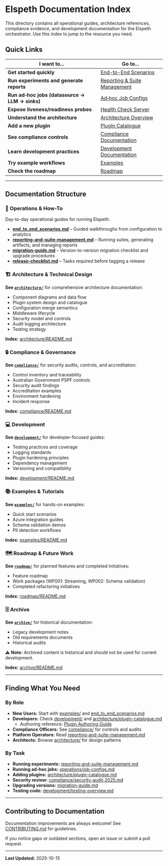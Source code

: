 # Elspeth Documentation Index

This directory contains all operational guides, architecture references, compliance evidence, and development documentation for the Elspeth orchestrator. Use this index to jump to the resource you need.

## Quick Links

| I want to... | Go to... |
|--------------|----------|
| **Get started quickly** | [End-to-End Scenarios](end_to_end_scenarios.md) |
| **Run experiments and generate reports** | [Reporting & Suite Management](reporting-and-suite-management.md) |
| **Run ad‑hoc jobs (datasource → LLM → sinks)** | [Ad‑hoc Job Configs](../docs/operations/job-configs.md) |
| **Expose liveness/readiness probes** | [Health Check Server](operations/healthcheck.md) |
| **Understand the architecture** | [Architecture Overview](architecture/architecture-overview.md) |
| **Add a new plugin** | [Plugin Catalogue](architecture/plugin-catalogue.md) |
| **See compliance controls** | [Compliance Documentation](compliance/) |
| **Learn development practices** | [Development Documentation](development/) |
| **Try example workflows** | [Examples](examples/) |
| **Check the roadmap** | [Roadmap](roadmap/) |

---

## Documentation Structure

### 📖 Operations & How-To

Day-to-day operational guides for running Elspeth:

- **[end_to_end_scenarios.md](end_to_end_scenarios.md)** – Guided walkthroughs from configuration to analytics
- **[reporting-and-suite-management.md](reporting-and-suite-management.md)** – Running suites, generating artifacts, and managing reports
- **[migration-guide.md](migration-guide.md)** – Version-to-version migration checklist and upgrade procedures
- **[release-checklist.md](release-checklist.md)** – Tasks required before tagging a release

### 🏗️ Architecture & Technical Design

**See [`architecture/`](architecture/)** for comprehensive architecture documentation:

- Component diagrams and data flow
- Plugin system design and catalogue
- Configuration merge semantics
- Middleware lifecycle
- Security model and controls
- Audit logging architecture
- Testing strategy

**Index:** [architecture/README.md](architecture/README.md)

### 🔒 Compliance & Governance

**See [`compliance/`](compliance/)** for security audits, controls, and accreditation:

- Control inventory and traceability
- Australian Government PSPF controls
- Security audit findings
- Accreditation examples
- Environment hardening
- Incident response

**Index:** [compliance/README.md](compliance/README.md)

### 💻 Development

**See [`development/`](development/)** for developer-focused guides:

- Testing practices and coverage
- Logging standards
- Plugin hardening principles
- Dependency management
- Versioning and compatibility

**Index:** [development/README.md](development/README.md)

### 📚 Examples & Tutorials

**See [`examples/`](examples/)** for hands-on examples:

- Quick start scenarios
- Azure integration guides
- Schema validation demos
- PII detection workflows

**Index:** [examples/README.md](examples/README.md)

### 🗺️ Roadmap & Future Work

**See [`roadmap/`](roadmap/)** for planned features and completed initiatives:

- Feature roadmap
- Work packages (WP001: Streaming, WP002: Schema validation)
- Completed refactoring initiatives

**Index:** [roadmap/README.md](roadmap/README.md)

### 🗄️ Archive

**See [`archive/`](archive/)** for historical documentation:

- Legacy development notes
- Old requirements documents
- Historical audits

⚠️ **Note:** Archived content is historical and should not be used for current development.

**Index:** [archive/README.md](archive/README.md)

---

## Finding What You Need

### By Role

- **New Users:** Start with [examples/](examples/) and [end_to_end_scenarios.md](end_to_end_scenarios.md)
- **Developers:** Check [development/](development/) and [architecture/plugin-catalogue.md](architecture/plugin-catalogue.md)
  - Authoring reference: [Plugin Authoring Guide](development/plugin-authoring.md)
- **Compliance Officers:** See [compliance/](compliance/) for controls and audits
- **Platform Operators:** Read [reporting-and-suite-management.md](reporting-and-suite-management.md)
- **Architects:** Browse [architecture/](architecture/) for design patterns

### By Task

- **Running experiments:** [reporting-and-suite-management.md](reporting-and-suite-management.md)
- **Running ad‑hoc jobs:** [operations/job-configs.md](operations/job-configs.md)
- **Adding plugins:** [architecture/plugin-catalogue.md](architecture/plugin-catalogue.md)
- **Security review:** [compliance/security-audit-2025.md](compliance/security-audit-2025.md)
- **Upgrading versions:** [migration-guide.md](migration-guide.md)
- **Testing code:** [development/testing-overview.md](development/testing-overview.md)

---

## Contributing to Documentation

Documentation improvements are always welcome! See [CONTRIBUTING.md](../CONTRIBUTING.md) for guidelines.

If you notice gaps or outdated sections, open an issue or submit a pull request.

---

**Last Updated:** 2025-10-15
